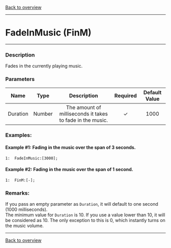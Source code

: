 [Back to overview](index.md)

---
# FadeInMusic (FinM)
---
### Description
Fades in the currently playing music.

### Parameters

|Name|Type|Description|Required|Default Value|
|:---:|:---:|:---:|:---:|:---:|
|Duration|Number|The amount of milliseconds it takes to fade in the music.|✓|1000|

### Examples:
#### Example #1: Fading in the music over the span of 3 seconds.
```
1:  FadeInMusic:[3000];
```

#### Example #2: Fading in the music over the span of 1 second.
```
1:  FinM:[-];
```

### Remarks:
If you pass an empty parameter as `Duration`, it will default to one second (1000 milliseconds).  
The minimum value for `Duration` is 10. If you use a value lower than 10, it will be considered as 10. The only exception to this is 0, which instantly turns on the music volume.

---
[Back to overview](index.md)
